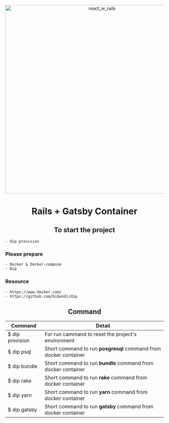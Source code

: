  <p align="center">
  <a href="https://www.gatsbyjs.com">
      <img 
       src="https://www.img.in.th/images/fe43229c24377f7386a418c09ba18fca.png"
       alt="react_w_rails"
       width=600"
   />
  </a>
</p>

<h1 align="center">Rails + Gatsby Container</h1>

<h2 align="center">To start the project</h2>

```
- dip provision
```

### Please prepare
```
- Docker & Docker-compose
- Dip
```

### Resource
```
- https://www.docker.com/
- https://github.com/bibendi/dip
```

<h2 align="center">Command</h2>
<table align="center">
  <thead>
    <tr>
      <th>Command</th>
      <th>Detail</th>
    </tr>
  </thead>
  <tbody>
    <tr>
      <td>$ dip provision</td>
      <td>For run cammand to reset the project's environment</td>
    </tr>
    <tr>
      <td>$ dip psql</td>
      <td>Short command to run <b>posgresql</b> command from docker container</td>
    </tr>
    <tr>
      <td>$ dip bundle</td>
      <td>Short command to run <b>bundle</b> command from docker container</td>
    </tr>
    <tr>
      <td>$ dip rake</td>
      <td>Short command to run <b>rake</b> command from docker container</td>
    </tr>
    <tr>
      <td>$ dip yarn</td>
      <td>Short command to run <b>yarn</b> command from docker container</td>
    </tr>
    <tr>
      <td>$ dip gatsby</td>
      <td>Short command to run <b>gatsby</b> command from docker container</td>
    </tr>
  </tbody>
</table>
